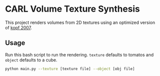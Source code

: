 # CARL Volume Texture Synthesis
This project renders volumes from 2D textures using an optimized version of [kopf 2007](https://www.cs.princeton.edu/courses/archive/fall07/cos597B/papers/kopf-solid-texture.pdf).

## Usage
Run this bash script to run the rendering. `texture` defaults to tomatos and `object` defaults to a cube.
```bash
python main.py --texture [texture file] --object [obj file]
```
